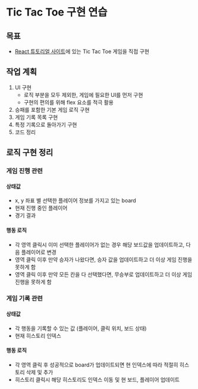 # Tic Tac Toe 구현 연습

## 목표

- [React 튜토리얼 사이트](https://react.dev/learn/tutorial-tic-tac-toe)에 있는 Tic Tac Toe 게임을 직접 구현

## 작업 계획

1. UI 구현
    - 로직 부분을 모두 제외한, 게임에 필요한 UI를 먼저 구현
    - 구현의 편의를 위해 flex 요소를 적극 활용
2. 승패를 포함한 기본 게임 로직 구현
3. 게임 기록 목록 구현
4. 특정 기록으로 돌아가기 구현
5. 코드 정리

## 로직 구현 정리

### 게임 진행 관련

#### 상태값

- x, y 좌표 별 선택한 플레이어 정보를 가지고 있는 board
- 현재 진행 중인 플레이어
- 경기 결과

#### 행동 로직

- 각 영역 클릭시 이미 선택한 플레이어가 없는 경우 해당 보드값을 업데이트하고, 다음 플레이어로 변경
- 영역 클릭 이후 만약 승자가 나왔다면, 승자 값을 업데이트하고 더 이상 게임 진행을 못하게 함
- 영역 클릭 이후 만약 모든 칸을 다 선택했다면, 무승부로 업데이트하고 더 이상 게임 진행을 못하게 함

### 게임 기록 관련

#### 상태값

- 각 행동을 기록할 수 있는 값 (플레이어, 클릭 위치, 보드 상태)
- 현재 히스토리 인덱스

#### 행동 로직

- 각 영역 클릭 후 성공적으로 board가 업데이트되면 현 인덱스에 따라 적절히 히스토리 삭제 및 추가
- 히스토리 클릭시 해당 히스토리도 인덱스 이동 및 현 보드, 플레이어 업데이트
